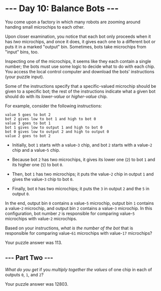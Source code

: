 # --- Day 10: Balance Bots ---

You come upon a factory in which many robots are zooming around handing small microchips to each other.

Upon closer examination, you notice that each bot only proceeds when it has *two* microchips, and once it does, it gives each one to a different bot or puts it in a marked "output" bin. Sometimes, bots take microchips from "input" bins, too.

Inspecting one of the microchips, it seems like they each contain a single number; the bots must use some logic to decide what to do with each chip. You access the local control computer and download the bots' instructions (your puzzle input).

Some of the instructions specify that a specific-valued microchip should be given to a specific bot; the rest of the instructions indicate what a given bot should do with its *lower-value* or *higher-value* chip.

For example, consider the following instructions:

```
value 5 goes to bot 2
bot 2 gives low to bot 1 and high to bot 0
value 3 goes to bot 1
bot 1 gives low to output 1 and high to bot 0
bot 0 gives low to output 2 and high to output 0
value 2 goes to bot 2

```


 - Initially, bot `1` starts with a value-`3` chip, and bot `2` starts with a value-`2` chip and a value-`5` chip.

 - Because bot `2` has two microchips, it gives its lower one (`2`) to bot `1` and its higher one (`5`) to bot `0`.

 - Then, bot `1` has two microchips; it puts the value-`2` chip in output `1` and gives the value-`3` chip to bot `0`.

 - Finally, bot `0` has two microchips; it puts the `3` in output `2` and the `5` in output `0`.


In the end, output bin `0` contains a value-`5` microchip, output bin `1` contains a value-`2` microchip, and output bin `2` contains a value-`3` microchip. In this configuration, bot number *`2`* is responsible for comparing value-`5` microchips with value-`2` microchips.

Based on your instructions, *what is the number of the bot* that is responsible for comparing value-`61` microchips with value-`17` microchips?


Your puzzle answer was 113.

## --- Part Two ---

*What do you get* if you *multiply together the values* of one chip in each of outputs `0`, `1`, and `2`?


Your puzzle answer was 12803.
